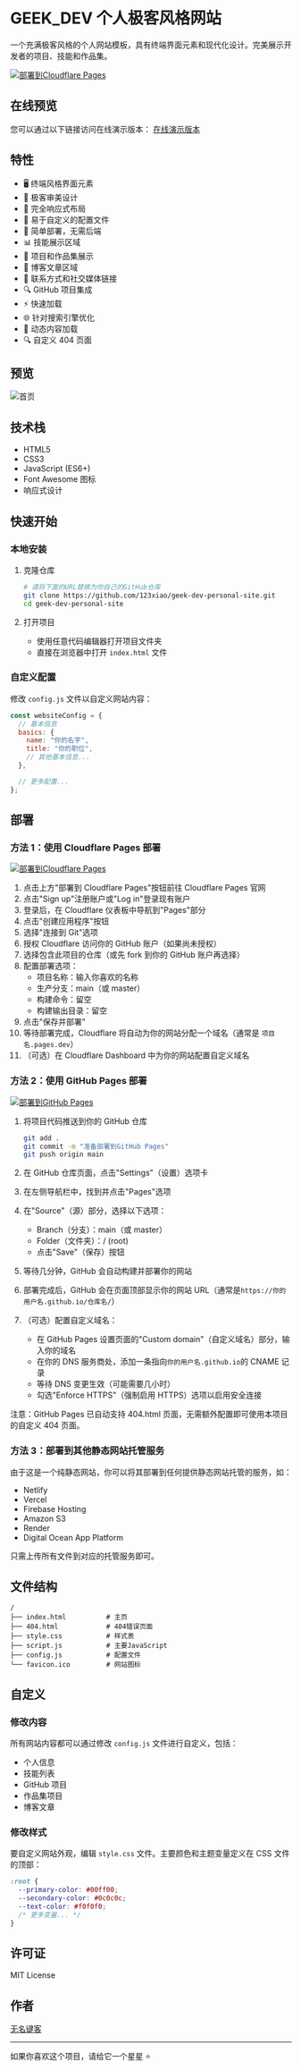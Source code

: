 # GEEK_DEV 个人极客风格网站

一个充满极客风格的个人网站模板，具有终端界面元素和现代化设计。完美展示开发者的项目、技能和作品集。

<!-- 点击下方按钮前往Cloudflare Pages官网 -->

[![部署到Cloudflare Pages](https://img.shields.io/badge/Cloudflare%20Pages-部署-F38020?style=for-the-badge&logo=cloudflare&logoColor=white)](https://pages.cloudflare.com/)

## 在线预览

您可以通过以下链接访问在线演示版本：
[在线演示版本](https://123408.xyz)

## 特性

- 🖥️ 终端风格界面元素
- 🎨 极客审美设计
- 📱 完全响应式布局
- 🔧 易于自定义的配置文件
- 🚀 简单部署，无需后端
- 📊 技能展示区域
- 📂 项目和作品集展示
- 📝 博客文章区域
- 📱 联系方式和社交媒体链接
- 🔍 GitHub 项目集成
- ⚡ 快速加载
- 🌐 针对搜索引擎优化
- 🔄 动态内容加载
- 🔍 自定义 404 页面

## 预览

![首页](index.png "首页")

## 技术栈

- HTML5
- CSS3
- JavaScript (ES6+)
- Font Awesome 图标
- 响应式设计

## 快速开始

### 本地安装

1. 克隆仓库

   ```bash
   # 请将下面的URL替换为你自己的GitHub仓库
   git clone https://github.com/123xiao/geek-dev-personal-site.git
   cd geek-dev-personal-site
   ```

2. 打开项目
   - 使用任意代码编辑器打开项目文件夹
   - 直接在浏览器中打开 `index.html` 文件

### 自定义配置

修改 `config.js` 文件以自定义网站内容：

```javascript
const websiteConfig = {
  // 基本信息
  basics: {
    name: "你的名字",
    title: "你的职位",
    // 其他基本信息...
  },

  // 更多配置...
};
```

## 部署

### 方法 1：使用 Cloudflare Pages 部署

<!-- 点击下方按钮前往Cloudflare Pages官网 -->

[![部署到Cloudflare Pages](https://img.shields.io/badge/Cloudflare%20Pages-部署-F38020?style=for-the-badge&logo=cloudflare&logoColor=white)](https://pages.cloudflare.com/)

1. 点击上方"部署到 Cloudflare Pages"按钮前往 Cloudflare Pages 官网
2. 点击"Sign up"注册账户或"Log in"登录现有账户
3. 登录后，在 Cloudflare 仪表板中导航到"Pages"部分
4. 点击"创建应用程序"按钮
5. 选择"连接到 Git"选项
6. 授权 Cloudflare 访问你的 GitHub 账户（如果尚未授权）
7. 选择包含此项目的仓库（或先 fork 到你的 GitHub 账户再选择）
8. 配置部署选项：
   - 项目名称：输入你喜欢的名称
   - 生产分支：main（或 master）
   - 构建命令：留空
   - 构建输出目录：留空
9. 点击"保存并部署"
10. 等待部署完成，Cloudflare 将自动为你的网站分配一个域名（通常是 `项目名.pages.dev`）
11. （可选）在 Cloudflare Dashboard 中为你的网站配置自定义域名

### 方法 2：使用 GitHub Pages 部署

<!-- 点击下方按钮前往GitHub Pages文档 -->

[![部署到GitHub Pages](https://img.shields.io/badge/GitHub%20Pages-部署-181717?style=for-the-badge&logo=github&logoColor=white)](https://pages.github.com/)

1. 将项目代码推送到你的 GitHub 仓库

   ```bash
   git add .
   git commit -m "准备部署到GitHub Pages"
   git push origin main
   ```

2. 在 GitHub 仓库页面，点击"Settings"（设置）选项卡
3. 在左侧导航栏中，找到并点击"Pages"选项
4. 在"Source"（源）部分，选择以下选项：
   - Branch（分支）：main（或 master）
   - Folder（文件夹）：/ (root)
   - 点击"Save"（保存）按钮
5. 等待几分钟，GitHub 会自动构建并部署你的网站
6. 部署完成后，GitHub 会在页面顶部显示你的网站 URL（通常是`https://你的用户名.github.io/仓库名/`）
7. （可选）配置自定义域名：
   - 在 GitHub Pages 设置页面的"Custom domain"（自定义域名）部分，输入你的域名
   - 在你的 DNS 服务商处，添加一条指向`你的用户名.github.io`的 CNAME 记录
   - 等待 DNS 变更生效（可能需要几小时）
   - 勾选"Enforce HTTPS"（强制启用 HTTPS）选项以启用安全连接

注意：GitHub Pages 已自动支持 404.html 页面，无需额外配置即可使用本项目的自定义 404 页面。

### 方法 3：部署到其他静态网站托管服务

由于这是一个纯静态网站，你可以将其部署到任何提供静态网站托管的服务，如：

- Netlify
- Vercel
- Firebase Hosting
- Amazon S3
- Render
- Digital Ocean App Platform

只需上传所有文件到对应的托管服务即可。

## 文件结构

```
/
├── index.html          # 主页
├── 404.html            # 404错误页面
├── style.css           # 样式表
├── script.js           # 主要JavaScript
├── config.js           # 配置文件
└── favicon.ico         # 网站图标
```

## 自定义

### 修改内容

所有网站内容都可以通过修改 `config.js` 文件进行自定义，包括：

- 个人信息
- 技能列表
- GitHub 项目
- 作品集项目
- 博客文章

### 修改样式

要自定义网站外观，编辑 `style.css` 文件。主要颜色和主题变量定义在 CSS 文件的顶部：

```css
:root {
  --primary-color: #00ff00;
  --secondary-color: #0c0c0c;
  --text-color: #f0f0f0;
  /* 更多变量... */
}
```

## 许可证

MIT License

## 作者

[无名键客](https://github.com/123xiao)

---

如果你喜欢这个项目，请给它一个星星 ⭐
